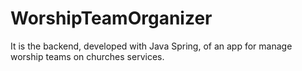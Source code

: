 # WorshipTeamOrganizer
It is the backend, developed with Java Spring, of an app for manage worship teams on churches services.
